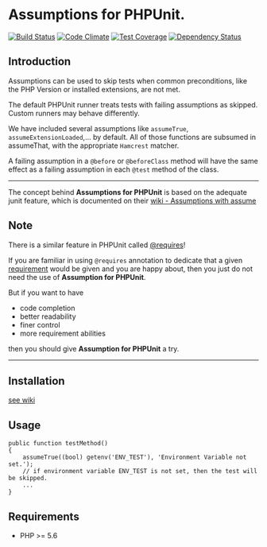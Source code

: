 # Assumptions for PHPUnit.

[![Build Status](https://travis-ci.org/MehrAlsNix/Assumptions.svg?branch=develop)](https://travis-ci.org/MehrAlsNix/Assumptions) [![Code Climate](https://codeclimate.com/github/MehrAlsNix/Assumptions/badges/gpa.svg)](https://codeclimate.com/github/MehrAlsNix/Assumptions) [![Test Coverage](https://codeclimate.com/github/MehrAlsNix/Assumptions/badges/coverage.svg)](https://codeclimate.com/github/MehrAlsNix/Assumptions/coverage) [![Dependency Status](https://www.versioneye.com/user/projects/5558aa6eb2ff6d2ecc000368/badge.svg?style=flat)](https://www.versioneye.com/user/projects/5558aa6eb2ff6d2ecc000368)

## Introduction

Assumptions can be used to skip tests when common preconditions, like the PHP Version or installed extensions, are not met.

The default PHPUnit runner treats tests with failing assumptions as skipped. Custom runners may behave differently.

We have included several assumptions like `assumeTrue`, `assumeExtensionLoaded`,... by default. All of those functions are subsumed in assumeThat, with the appropriate `Hamcrest` matcher.

A failing assumption in a `@before` or `@beforeClass` method will have the same effect as a failing assumption in each `@test` method of the class.

***

The concept behind **Assumptions for PHPUnit** is based on the adequate junit feature, which is documented on their [wiki - Assumptions with assume](https://github.com/junit-team/junit/wiki/Assumptions-with-assume)

## Note

There is a similar feature in PHPUnit called [@requires](https://phpunit.de/manual/current/en/appendixes.annotations.html#appendixes.annotations.requires)!

If you are familiar in using `@requires` annotation to dedicate that a given [requirement](https://phpunit.de/manual/current/en/incomplete-and-skipped-tests.html#incomplete-and-skipped-tests.requires.tables.api) would be given and you are happy about, then you just do not need the use of **Assumption for PHPUnit**.

But if you want to have
- code completion
- better readability
- finer control
- more requirement abilities

then you should give **Assumption for PHPUnit** a try.

<hr>

## Installation

[see wiki](https://github.com/MehrAlsNix/Assumptions/wiki/Installation)

## Usage

```
public function testMethod()
{
    assumeTrue((bool) getenv('ENV_TEST'), 'Environment Variable not set.');
    // if environment variable ENV_TEST is not set, then the test will be skipped.
    ...
}
```

## Requirements

- PHP >= 5.6
